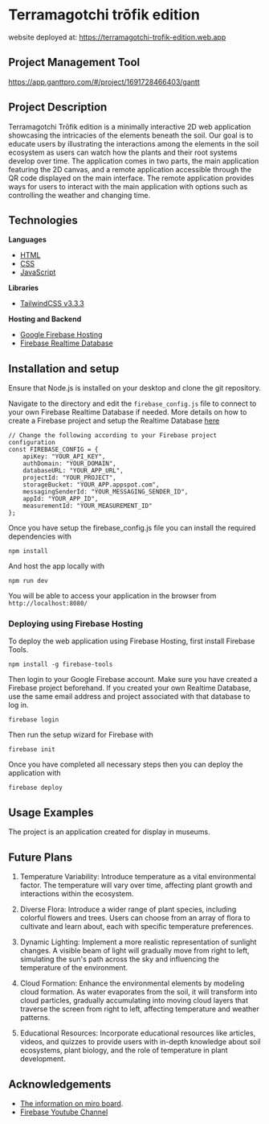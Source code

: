 # Terramagotchi trōfik edition
website deployed at: https://terramagotchi-trofik-edition.web.app

## Project Management Tool
https://app.ganttpro.com/#/project/1691728466403/gantt

## Project Description
Terramagotchi Trōfik edition is a minimally interactive 2D web application showcasing the intricacies of the elements beneath the soil. Our goal is to educate users by illustrating the interactions among the elements in the soil ecosystem as users can watch how the plants and their root systems develop over time. The application comes in two parts, the main application featuring the 2D canvas, and a remote application accessible through the QR code displayed on the main interface. The remote application provides ways for users to interact with the main application with options such as controlling the weather and changing time.

## Technologies

**Languages**
- [HTML](https://developer.mozilla.org/en-US/docs/Web/HTML)
- [CSS](https://developer.mozilla.org/en-US/docs/Web/CSS)
- [JavaScript](https://developer.mozilla.org/en-US/docs/Web/JavaScript)

**Libraries**
- [TailwindCSS v3.3.3](https://tailwindcss.com/docs)

**Hosting and Backend**
- [Google Firebase Hosting](https://firebase.google.com/docs/hosting)
- [Firebase Realtime Database](https://firebase.google.com/docs/database)


## Installation and setup

Ensure that Node.js is installed on your desktop and clone the git repository.

Navigate to the directory and edit the `firebase_config.js` file to connect to your own Firebase Realtime Database if needed. More details on how to create a Firebase project and setup the Realtime Database [here](https://firebase.google.com/docs/web/setup)
```
// Change the following according to your Firebase project configuration
const FIREBASE_CONFIG = {
    apiKey: "YOUR_API_KEY",
    authDomain: "YOUR_DOMAIN",
    databaseURL: "YOUR_APP_URL",
    projectId: "YOUR_PROJECT",
    storageBucket: "YOUR_APP.appspot.com",
    messagingSenderId: "YOUR_MESSAGING_SENDER_ID",
    appId: "YOUR_APP_ID",
    measurementId: "YOUR_MEASUREMENT_ID"
};
```

Once you have setup the firebase_config.js file you can install the required dependencies with
```
npm install
```
And host the app locally with
```
npm run dev
```
You will be able to access your application in the browser from `http://localhost:8080/`

### Deploying using Firebase Hosting
To deploy the web application using Firebase Hosting, first install Firebase Tools. 
```
npm install -g firebase-tools
```
Then login to your Google Firebase account. Make sure you have created a Firebase project beforehand. If you created your own Realtime Database, use the same email address and project associated with that database to log in.
```
firebase login
```
Then run the setup wizard for Firebase with
```
firebase init
```
Once you have completed all necessary steps then you can deploy the application with
```
firebase deploy
```


## Usage Examples
The project is an application created for display in museums.

## Future Plans
1. Temperature Variability: Introduce temperature as a vital environmental factor. The temperature will vary over time, affecting plant growth and interactions within the ecosystem. 

2. Diverse Flora: Introduce a wider range of plant species, including colorful flowers and trees. Users can choose from an array of flora to cultivate and learn about, each with specific temperature preferences.

3. Dynamic Lighting: Implement a more realistic representation of sunlight changes. A visible beam of light will gradually move from right to left, simulating the sun's path across the sky and influencing the temperature of the environment.

4. Cloud Formation: Enhance the environmental elements by modeling cloud formation. As water evaporates from the soil, it will transform into cloud particles, gradually accumulating into moving cloud layers that traverse the screen from right to left, affecting temperature and weather patterns.

5. Educational Resources: Incorporate educational resources like articles, videos, and quizzes to provide users with in-depth knowledge about soil ecosystems, plant biology, and the role of temperature in plant development.

## Acknowledgements
- [The information on miro board](https://miro.com/app/board/uXjVOigGsjY=/).
- [Firebase Youtube Channel](https://www.youtube.com/@Firebase)

